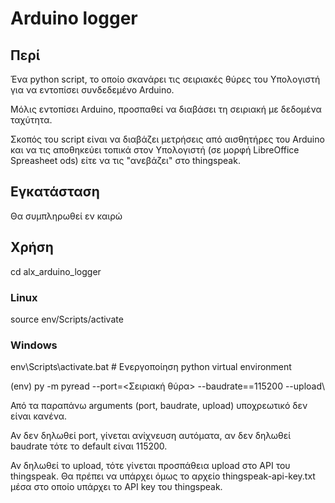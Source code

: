 # Arduino logger

## Περί

Ένα python script, το οποίο σκανάρει τις σειριακές θύρες του Υπολογιστή για να εντοπίσει συνδεδεμένο Arduino. 

Μόλις εντοπίσει Arduino, προσπαθεί να διαβάσει τη σειριακή με δεδομένα ταχύτητα.

Σκοπός του script είναι να διαβάζει μετρήσεις από αισθητήρες του Arduino και να τις αποθηκεύει τοπικά στον Υπολογιστή (σε μορφή LibreOffice Spreasheet ods) είτε να τις "ανεβάζει" στο thingspeak.

## Εγκατάσταση

Θα συμπληρωθεί εν καιρώ

## Χρήση

cd alx_arduino_logger

### Linux

source env/Scripts/activate

### Windows

env\Scripts\activate.bat # Ενεργοποίηση python virtual environment

(env) py -m pyread --port=<Σειριακή θύρα> --baudrate==115200 --upload\

Από τα παραπάνω arguments (port, baudrate, upload) υποχρεωτικό δεν είναι κανένα.

Αν δεν δηλωθεί port, γίνεται ανίχνευση αυτόματα, αν δεν δηλωθεί baudrate τότε το default είναι 115200.

Αν δηλωθεί το upload, τότε γίνεται προσπάθεια upload στο API του thingspeak. Θα πρέπει να υπάρχει όμως το αρχείο thingspeak-api-key.txt μέσα στο οποίο υπάρχει το API key του thingspeak.
